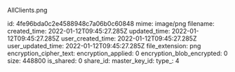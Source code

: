 AllClients.png

id: 4fe96bda0c2e4588948c7a06b0c60848
mime: image/png
filename: 
created_time: 2022-01-12T09:45:27.285Z
updated_time: 2022-01-12T09:45:27.285Z
user_created_time: 2022-01-12T09:45:27.285Z
user_updated_time: 2022-01-12T09:45:27.285Z
file_extension: png
encryption_cipher_text: 
encryption_applied: 0
encryption_blob_encrypted: 0
size: 448800
is_shared: 0
share_id: 
master_key_id: 
type_: 4